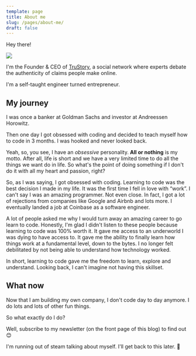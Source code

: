 ```yaml
---
template: page
title: About me
slug: /pages/about-me/
draft: false
---
```

Hey there!

![](/media/20180906_dre_coinbase_0505_new.jpg)

I'm the Founder & CEO of [TruStory](https://www.trustory.io/), a social network where experts debate the authenticity of claims people make online.

I'm a self-taught engineer turned entrepreneur. 

## **My journey**

I was once a banker at Goldman Sachs and investor at Andreessen Horowitz. 

Then one day I got obsessed with coding and decided to teach myself how to code in 3 months. I was hooked and never looked back. 

Yeah, so, you see, I have an _obsessive_ personality. **All or nothing** is my motto. After all, life is short and we have a very limited time to do all the things we want do in life. So what's the point of doing something if I don't do it with all my heart and passion, right?

So, as I was saying, I got obsessed with coding. Learning to code was the best decision I made in my life. It was the first time I fell in love with “work”. I can't say I was an amazing programmer. Not even close. In fact, I got a lot of rejections from companies like Google and Airbnb and lots more. I eventually landed a job at Coinbase as a software engineer. 

A lot of people asked me why I would turn away an amazing career to go learn to code. Honestly, I'm glad I didn't listen to these people because learning to code was 100% worth it. It gave me access to an underworld I was dying to have access to. It gave me the ability to finally learn how things work at a fundamental level, down to the bytes. I no longer felt debilitated by not being able to understand how technology worked. 

In short, learning to code gave me the freedom to learn, explore and understand. Looking back, I can't imagine not having this skillset.

## What now

Now that I am building my own company, I don't code day to day anymore. I do lots and lots of other fun things.

So what exactly do I do?

Well, subscribe to my newsletter (on the front page of this blog) to find out 😊

I'm running out of steam talking about myself. I'll get back to this later. 🤟
